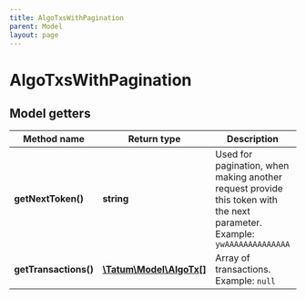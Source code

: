 ```yaml
---
title: AlgoTxsWithPagination
parent: Model
layout: page
---
```


# AlgoTxsWithPagination

## Model getters

Method name | Return type | Description | Notes
------------ | ------------- | ------------- | -------------
**getNextToken()** | **string** | Used for pagination, when making another request provide this token with the next parameter. <br>Example: `ywAAAAAAAAAAAAAA` | [optional]
**getTransactions()** | [**\Tatum\Model\AlgoTx[]**](../AlgoTx) | Array of transactions. <br>Example: `null` | [optional]

